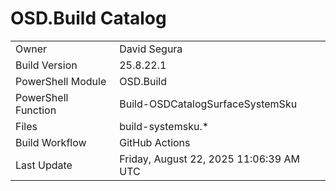 ﻿# OSD.Build Catalog

| | |
|-|-|
| Owner | David Segura |
| Build Version | 25.8.22.1 |
| PowerShell Module | OSD.Build |
| PowerShell Function | Build-OSDCatalogSurfaceSystemSku |
| Files | build-systemsku.* |
| Build Workflow | GitHub Actions |
| Last Update | Friday, August 22, 2025 11:06:39 AM UTC |

